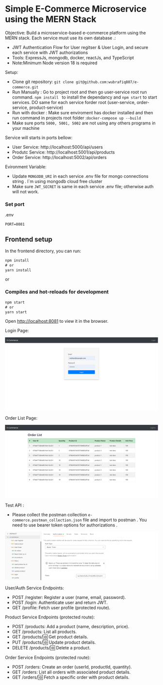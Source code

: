 # Simple E-Commerce Microservice using the MERN Stack

Objective:
 Build a microservice-based e-commerce platform using the MERN stack. Each service must use its own database .:
- JWT Authentication Flow for User regitser & User Login, and secure each service with JWT authorizations
- Tools: ExpressJs, mongodb, docker, reactJs, and TypeScript
- Note:Minimum Node version 18 is required

Setup:
- Clone git repository: ```git clone git@github.com:wubrafiq807/e-commerce.git ```
- Run Manually : Go to project root  and then go user-service root run command. `npm install ` to install the dependancy and `npm start` to start services. DO same for each service forder root (user-service, order-service, product-service)
- Run with docker : Make sure enviroment has docker installed and then run command in projects root folder  :```docker-compose up --build```
- Make sure ports ``5000, 5001, 5002`` are not using any others programs in your machine

Service will starts in ports bellow:
- User Service: http://localhost:5000/api/users
- Produtc Service: http://localhost:5001/api/products
- Order Service: http://localhost:5002/api/orders

Evironment Variable:
- Update ``MONGODB_URI`` in each service .env file for mongo connections string . I`m using mongodb cloud free cluster 
- Make sure ``JWT_SECRET`` is same in each service .env file; otherwise auth will not work.



### Set port
.env
```
PORT=8081
```

## Frontend setup

In the frontend directory, you can run:

```
npm install
# or
yarn install
```

or

### Compiles and hot-reloads for development

```
npm start
# or
yarn start
```

Open [http://localhost:8081](http://localhost:8081) to view it in the browser.

Login Page:

![login-page](login-page.png)

Order List Page:

![order-page](order-page.png)

Test API :
- Please collect the postman collection ```e-commerce.postman_collection.json``` file and import to postman . You need to use bearer token options for authorizations .

![post-man](post-man.png)

User/Auth Service Endpoints:
- POST /register: Register a user (name, email, password).
- POST /login: Authenticate user and return JWT.
- GET /profile: Fetch user profile (protected route).

Product Service Endpoints (protected route):
- POST /products: Add a product (name, description, price).
- GET /products: List all products.
- GET /products/:id: Get product details.
- PUT /products/:id: Update product details.
- DELETE /products/:id: Delete a product.

Order Service Endpoints (protected route): 
- POST /orders: Create an order (userId, productId, quantity).
- GET /orders: List all orders with associated product details.
- GET /orders/:id: Fetch a specific order with product details.

